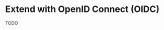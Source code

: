 # Extend with OpenID Connect (OIDC)

TODO

<!--
https://github.com/quochuydev/next-multiple-oidc-sessions
-->
